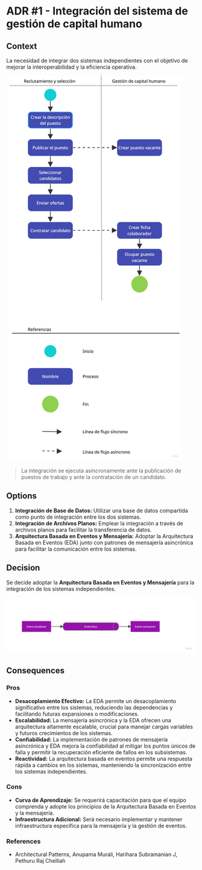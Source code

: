 # ADR #1 - Integración del sistema de gestión de capital humano

## Context
La necesidad de integrar dos sistemas independientes con el objetivo de mejorar la interoperabilidad y la eficiencia operativa.

![](../images/adr-3-flow.jpg)

> La integración se ejecuta asíncronamente ante la publicación de puestos de trabajo y ante la contratación de un candidato.

## Options
1. **Integración de Base de Datos:** Utilizar una base de datos compartida como punto de integración entre los dos sistemas.
2. **Integración de Archivos Planos:** Emplear la integración a través de archivos planos para facilitar la transferencia de datos.
3. **Arquitectura Basada en Eventos y Mensajería:** Adoptar la Arquitectura Basada en Eventos (EDA) junto con patrones de mensajería asincrónica para facilitar la comunicación entre los sistemas.

## Decision
Se decide adoptar la **Arquitectura Basada en Eventos y Mensajería** para la integración de los sistemas independientes.

![](../images/adr-3-eda.jpg)

## Consequences

### Pros
- **Desacoplamiento Efectivo:** La EDA permite un desacoplamiento significativo entre los sistemas, reduciendo las dependencias y facilitando futuras expansiones o modificaciones.
- **Escalabilidad:** La mensajería asincrónica y la EDA ofrecen una arquitectura altamente escalable, crucial para manejar cargas variables y futuros crecimientos de los sistemas.
- **Confiabilidad:** La implementación de patrones de mensajería asincrónica y EDA mejora la confiabilidad al mitigar los puntos únicos de falla y permitir la recuperación eficiente de fallos en los subsistemas.
- **Reactividad:** La arquitectura basada en eventos permite una respuesta rápida a cambios en los sistemas, manteniendo la sincronización entre los sistemas independientes.

### Cons
- **Curva de Aprendizaje:** Se requerirá capacitación para que el equipo comprenda y adopte los principios de la Arquitectura Basada en Eventos y la mensajería.
- **Infraestructura Adicional:** Será necesario implementar y mantener infraestructura específica para la mensajería y la gestión de eventos.

### References
* Architectural Patterns, Anupama Murali, Harihara Subramanian J, Pethuru Raj Chelliah
